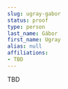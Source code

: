 ```yaml
---
slug: ugray-gabor
status: proof
type: person
last_name: Gábor
first_name: Ugray
alias: null
affiliations:
- TBD
---
```


TBD

